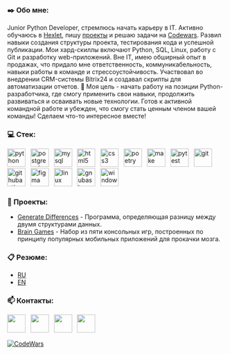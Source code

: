 ### :black_nib: Обо мне:
Junior Python Developer, стремлюсь начать карьеру в IT. Активно обучаюсь в [Hexlet](<https://ru.hexlet.io/u/md-shka>), пишу [проекты](<https://github.com/MD-shka?tab=repositories&q=&type=&language=&sort=stargazers>) и решаю задачи на [Codewars](<https://www.codewars.com/users/MD-shka>). Развил навыки создания структуры проекта, тестирования кода и успешной публикации. Мои хард-скиллы включают Python, SQL, Linux, работу с Git и разработку web-приложений. Вне IT, имею обширный опыт в продажах, что придало мне ответственность, коммуникабельность, навыки работы в команде и стрессоустойчивость. Участвовал во внедрении CRM-системы Bitrix24 и создавал скрипты для автоматизации отчетов. :dart: Моя цель - начать работу на позиции Python-разработчика, где смогу применить свои навыки, продолжить развиваться и осваивать новые технологии. Готов к активной командной работе и убежден, что смогу стать ценным членом вашей команды! Сделаем что-то интересное вместе!

### :computer: Cтек:
[<img src="https://cdn.simpleicons.org/python" title="python" alt="python" height="42" width="42" style="pointer-events: none;">](#)
![]()
![]()<!--[<img src="https://cdn.simpleicons.org/django" title="django" alt="django" height="42" width="42" style="pointer-events: none;">](#)
![]()
![]()
[<img src="https://cdn.simpleicons.org/flask" title="flask" alt="flask" height="42" width="42" style="pointer-events: none;">](#)
![]()
![]()
[<img src="https://cdn.simpleicons.org/fastapi" title="fastapi" alt="fastapi" height="42" width="42" style="pointer-events: none;">](#)
![]()
![]()-->
[<img src="https://cdn.simpleicons.org/postgresql" title="postgresql" alt="postgresql" height="42" width="42" style="pointer-events: none;">](#)
![]()
![]()
[<img src="https://cdn.simpleicons.org/mysql" title="mysql" alt="mysql" height="42" width="42" style="pointer-events: none;">](#)
![]()
![]()
[<img src="https://cdn.simpleicons.org/html5" title="html5" alt="html5" height="42" width="42" style="pointer-events: none;">](#)
![]()
![]()
[<img src="https://cdn.simpleicons.org/css3" title="css3" alt="css3" height="42" width="42" style="pointer-events: none;">](#)
![]()
![]()
[<img src="https://cdn.simpleicons.org/poetry" title="poetry" alt="poetry" height="42" width="42" style="pointer-events: none;">](#)
![]()
![]()
[<img src="https://cdn.simpleicons.org/make" title="make" alt="make" height="42" width="42" style="pointer-events: none;">](#)
![]()
![]()
[<img src="https://cdn.simpleicons.org/pytest" title="pytest" alt="pytest" height="42" width="42" style="pointer-events: none;">](#)
![]()
![]()<!--[<img src="https://cdn.simpleicons.org/docker" title="docker" alt="docker" height="42" width="42" style="pointer-events: none;">](#)
![]()
![]()-->
[<img src="https://cdn.simpleicons.org/git" title="git" alt="git" height="42" width="42" style="pointer-events: none;">](#)
![]()
![]()
[<img src="https://cdn.simpleicons.org/githubactions" title="githubactions" alt="githubactions" height="42" width="42" style="pointer-events: none;">](#)
![]()
![]()
[<img src="https://cdn.simpleicons.org/figma" title="figma" alt="figma" height="42" width="42" style="pointer-events: none;">](#)
![]()
![]()
[<img src="https://cdn.simpleicons.org/linux" title="linux" alt="linux" height="42" width="42" style="pointer-events: none;">](#)
![]()
![]()
[<img src="https://cdn.simpleicons.org/gnubash" title="gnubash" alt="gnubash" height="42" width="42" style="pointer-events: none;">](#)
![]()
![]()
[<img src="https://cdn.simpleicons.org/windows" title="windows" alt="windows" height="42" width="42" style="pointer-events: none;">](#)


### :floppy_disk: Проекты:
* [Generate Differences](<https://github.com/MD-shka/Generate-Differences>) - Программа, определяющая разницу между двумя структурами данных.
* [Brain Games](<https://github.com/MD-shka/Brain-Games>) - Набор из пяти консольных игр, построенных по принципу популярных мобильных приложений для прокачки мозга.


### :clipboard: Резюме:
* [RU](https://career.habr.com/md-shka)
* [EN](https://www.linkedin.com/in/mdshka)


### :mailbox: Контакты:
[<img src="https://cdn.simpleicons.org/telegram" height="42" width="42">](https://t.me/md_shka)
![]()
![]()
[<img src="https://cdn.simpleicons.org/gmail" height="42" width="42">](mailto:pe.egorov@gmail.com)
![]()
![]()
[<img src="https://cdn.simpleicons.org/whatsapp" height="42" width="42">](https://wa.me/79219662918)
![]()
![]()
[<img src="https://cdn.simpleicons.org/linkedin" height="42" width="42">](www.linkedin.com/in/mdshka)


[![CodeWars](https://www.codewars.com/users/MD-shka/badges/small)](https://www.codewars.com/dashboard)
